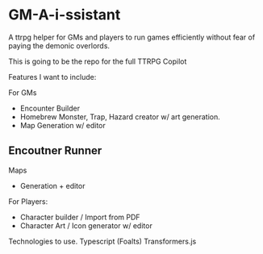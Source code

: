 # GM-A-i-ssistant
A ttrpg helper for GMs and players to run games efficiently without fear of paying the demonic overlords.

This is going to be the repo for the full TTRPG Copilot

Features I want to include:

For GMs
- Encounter Builder
- Homebrew Monster, Trap, Hazard creator w/ art generation.
- Map Generation w/ editor

Encoutner Runner
- 

Maps
- Generation + editor

For Players:
- Character builder / Import from PDF 
- Character Art / Icon generator w/ editor


Technologies to use.
Typescript (Foalts)
Transformers.js 

